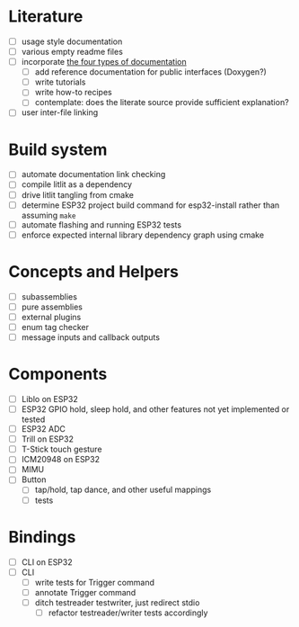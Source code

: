 # Literature

-[ ] usage style documentation
-[ ] various empty readme files
-[ ] incorporate [the four types of documentation](https://documentation.divio.com/)
    -[ ] add reference documentation for public interfaces (Doxygen?)
    -[ ] write tutorials
    -[ ] write how-to recipes
    -[ ] contemplate: does the literate source provide sufficient explanation?
-[ ] user inter-file linking

# Build system

-[ ] automate documentation link checking
-[ ] compile litlit as a dependency
-[ ] drive litlit tangling from cmake
-[ ] determine ESP32 project build command for esp32-install rather than assuming `make`
-[ ] automate flashing and running ESP32 tests
-[ ] enforce expected internal library dependency graph using cmake

# Concepts and Helpers

-[ ] subassemblies
-[ ] pure assemblies
-[ ] external plugins
-[ ] enum tag checker
-[ ] message inputs and callback outputs

# Components

-[ ] Liblo on ESP32
-[ ] ESP32 GPIO hold, sleep hold, and other features not yet implemented or tested
-[ ] ESP32 ADC
-[ ] Trill on ESP32
-[ ] T-Stick touch gesture
-[ ] ICM20948 on ESP32
-[ ] MIMU
-[ ] Button
    -[ ] tap/hold, tap dance, and other useful mappings
    -[ ] tests

# Bindings

-[ ] CLI on ESP32
-[ ] CLI
    -[ ] write tests for Trigger command
    -[ ] annotate Trigger command
    -[ ] ditch testreader testwriter, just redirect stdio
        -[ ] refactor testreader/writer tests accordingly
